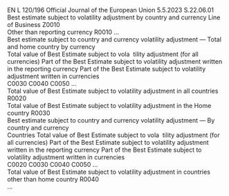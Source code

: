EN  L 120/196 Official Journal of the European Union 5.5.2023
 S.22.06.01  
Best estimate subject to volatility adjustment by country and currency 
Line of Business  Z0010  
Other than reporting currency  R0010  …  
Best estimate subject to country and currency volatility adjustment — Total and home country by currency  
Total value of Best 
Estimate subject to vola ­
tility adjustment (for all 
currencies)  Part of the Best Estimate 
subject to volatility 
adjustment written in the 
reporting currency  Part of the Best Estimate subject 
to volatility adjustment written 
in currencies  
C0030  C0040  C0050  …  
Total value of Best Estimate subject to volatility 
adjustment in all countries  R0020  
Total value of Best Estimate subject to volatility 
adjustment in the Home country  R0030  
Best estimate subject to country and currency volatility adjustment — By country and currency  
Countries  Total value of Best 
Estimate subject to vola ­
tility adjustment (for all 
currencies)  Part of the Best Estimate 
subject to volatility 
adjustment written in the 
reporting currency  Part of the Best Estimate subject 
to volatility adjustment written 
in currencies  
C0020  C0030  C0040  C0050  …  
Total value of Best Estimate subject to volatility 
adjustment in countries other than home country  R0040  
…